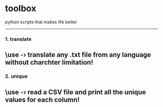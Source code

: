 # toolbox
python scripts that makes life better

---
### 1. translate
\use -› translate any .txt file from any language without charchter limitation!
---
### 2. unique
\use -› read a CSV file and print all the unique values for each column!
---
